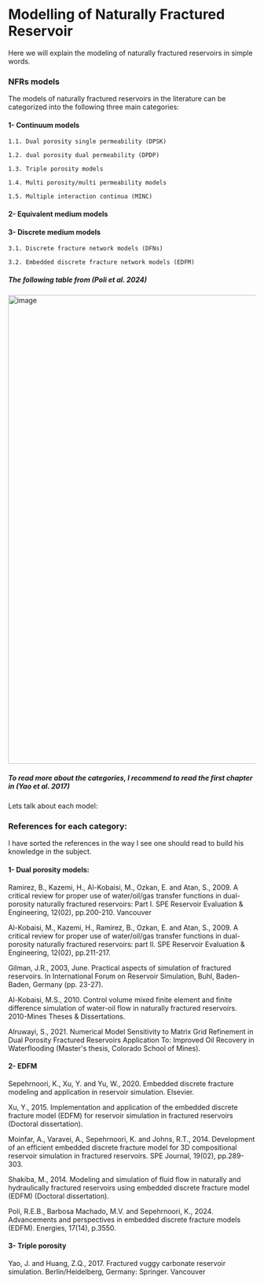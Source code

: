 # Modelling of Naturally Fractured Reservoir
Here we will explain the modeling of naturally fractured reservoirs in simple words.

### NFRs models
The models of naturally fractured reservoirs in the literature can be categorized into the following three main categories:

#### 1- Continuum models

    1.1. Dual porosity single permeability (DPSK)
    
    1.2. dual porosity dual permeability (DPDP)

    1.3. Triple porosity models

    1.4. Multi porosity/multi permeability models

    1.5. Multiple interaction continua (MINC)

#### 2- Equivalent medium models

#### 3- Discrete medium models
  
    3.1. Discrete fracture network models (DFNs)
    
    3.2. Embedded discrete fracture network models (EDFM)

##### The following table from (Poli et al. 2024)

<img width="955" alt="image" src="https://github.com/user-attachments/assets/98b6cdb9-c502-46f6-ac5b-2b8e8236716a">

##### To read more about the categories, I recommend to read the first chapter in (Yao et al. 2017)


Lets talk about each model:



### References for each category:
I have sorted the references in the way I see one should read to build his knowledge in the subject.
#### 1- Dual porosity models:

Ramirez, B., Kazemi, H., Al-Kobaisi, M., Ozkan, E. and Atan, S., 2009. A critical review for proper use of water/oil/gas transfer functions in dual-porosity naturally fractured reservoirs: Part I. SPE Reservoir Evaluation & Engineering, 12(02), pp.200-210.
Vancouver	

Al-Kobaisi, M., Kazemi, H., Ramirez, B., Ozkan, E. and Atan, S., 2009. A critical review for proper use of water/oil/gas transfer functions in dual-porosity naturally fractured reservoirs: part II. SPE Reservoir Evaluation & Engineering, 12(02), pp.211-217.

Gilman, J.R., 2003, June. Practical aspects of simulation of fractured reservoirs. In International Forum on Reservoir Simulation, Buhl, Baden-Baden, Germany (pp. 23-27).

Al-Kobaisi, M.S., 2010. Control volume mixed finite element and finite difference simulation of water-oil flow in naturally fractured reservoirs. 2010-Mines Theses & Dissertations.

Alruwayi, S., 2021. Numerical Model Sensitivity to Matrix Grid Refinement in Dual Porosity Fractured Reservoirs Application To: Improved Oil Recovery in Waterflooding (Master's thesis, Colorado School of Mines).



#### 2- EDFM
Sepehrnoori, K., Xu, Y. and Yu, W., 2020. Embedded discrete fracture modeling and application in reservoir simulation. Elsevier.

Xu, Y., 2015. Implementation and application of the embedded discrete fracture model (EDFM) for reservoir simulation in fractured reservoirs (Doctoral dissertation).

Moinfar, A., Varavei, A., Sepehrnoori, K. and Johns, R.T., 2014. Development of an efficient embedded discrete fracture model for 3D compositional reservoir simulation in fractured reservoirs. SPE Journal, 19(02), pp.289-303.

Shakiba, M., 2014. Modeling and simulation of fluid flow in naturally and hydraulically fractured reservoirs using embedded discrete fracture model (EDFM) (Doctoral dissertation).

Poli, R.E.B., Barbosa Machado, M.V. and Sepehrnoori, K., 2024. Advancements and perspectives in embedded discrete fracture models (EDFM). Energies, 17(14), p.3550.

#### 3- Triple porosity
Yao, J. and Huang, Z.Q., 2017. Fractured vuggy carbonate reservoir simulation. Berlin/Heidelberg, Germany: Springer.
Vancouver	





